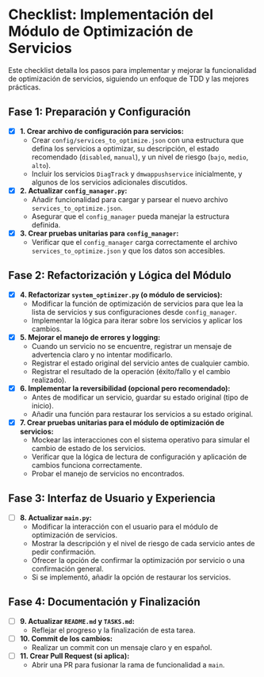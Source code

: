# Checklist: Implementación del Módulo de Optimización de Servicios

Este checklist detalla los pasos para implementar y mejorar la funcionalidad de optimización de servicios, siguiendo un enfoque de TDD y las mejores prácticas.

## Fase 1: Preparación y Configuración

- [x] **1. Crear archivo de configuración para servicios:**
    - Crear `config/services_to_optimize.json` con una estructura que defina los servicios a optimizar, su descripción, el estado recomendado (`disabled`, `manual`), y un nivel de riesgo (`bajo`, `medio`, `alto`).
    - Incluir los servicios `DiagTrack` y `dmwappushservice` inicialmente, y algunos de los servicios adicionales discutidos.
- [x] **2. Actualizar `config_manager.py`:**
    - Añadir funcionalidad para cargar y parsear el nuevo archivo `services_to_optimize.json`.
    - Asegurar que el `config_manager` pueda manejar la estructura definida.
- [x] **3. Crear pruebas unitarias para `config_manager`:**
    - Verificar que el `config_manager` carga correctamente el archivo `services_to_optimize.json` y que los datos son accesibles.

## Fase 2: Refactorización y Lógica del Módulo

- [x] **4. Refactorizar `system_optimizer.py` (o módulo de servicios):**
    - Modificar la función de optimización de servicios para que lea la lista de servicios y sus configuraciones desde `config_manager`.
    - Implementar la lógica para iterar sobre los servicios y aplicar los cambios.
- [x] **5. Mejorar el manejo de errores y logging:**
    - Cuando un servicio no se encuentre, registrar un mensaje de advertencia claro y no intentar modificarlo.
    - Registrar el estado original del servicio antes de cualquier cambio.
    - Registrar el resultado de la operación (éxito/fallo y el cambio realizado).
- [x] **6. Implementar la reversibilidad (opcional pero recomendado):**
    - Antes de modificar un servicio, guardar su estado original (tipo de inicio).
    - Añadir una función para restaurar los servicios a su estado original.
- [x] **7. Crear pruebas unitarias para el módulo de optimización de servicios:**
    - Mockear las interacciones con el sistema operativo para simular el cambio de estado de los servicios.
    - Verificar que la lógica de lectura de configuración y aplicación de cambios funciona correctamente.
    - Probar el manejo de servicios no encontrados.

## Fase 3: Interfaz de Usuario y Experiencia

- [ ] **8. Actualizar `main.py`:**
    - Modificar la interacción con el usuario para el módulo de optimización de servicios.
    - Mostrar la descripción y el nivel de riesgo de cada servicio antes de pedir confirmación.
    - Ofrecer la opción de confirmar la optimización por servicio o una confirmación general.
    - Si se implementó, añadir la opción de restaurar los servicios.

## Fase 4: Documentación y Finalización

- [ ] **9. Actualizar `README.md` y `TASKS.md`:**
    - Reflejar el progreso y la finalización de esta tarea.
- [ ] **10. Commit de los cambios:**
    - Realizar un commit con un mensaje claro y en español.
- [ ] **11. Crear Pull Request (si aplica):**
    - Abrir una PR para fusionar la rama de funcionalidad a `main`.
